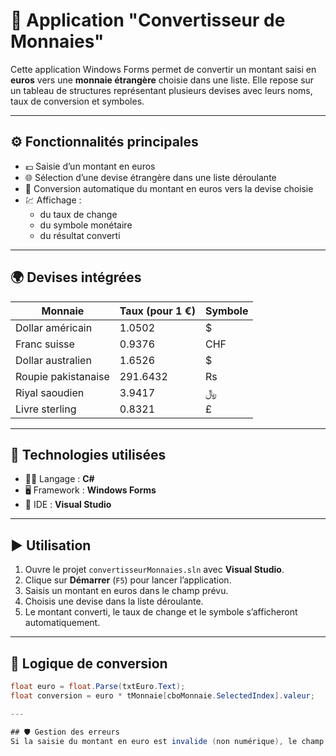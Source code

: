 # 💱 Application "Convertisseur de Monnaies"

Cette application Windows Forms permet de convertir un montant saisi en **euros** vers une **monnaie étrangère** choisie dans une liste. Elle repose sur un tableau de structures représentant plusieurs devises avec leurs noms, taux de conversion et symboles.

---

## ⚙️ Fonctionnalités principales

- 💶 Saisie d’un montant en euros
- 🌐 Sélection d’une devise étrangère dans une liste déroulante
- 🔁 Conversion automatique du montant en euros vers la devise choisie
- 💹 Affichage :
  - du taux de change
  - du symbole monétaire
  - du résultat converti

---

## 🌍 Devises intégrées

| Monnaie               | Taux (pour 1 €) | Symbole |
|-----------------------|-----------------|---------|
| Dollar américain      | 1.0502          | $       |
| Franc suisse          | 0.9376          | CHF     |
| Dollar australien     | 1.6526          | $       |
| Roupie pakistanaise   | 291.6432        | Rs      |
| Riyal saoudien        | 3.9417          | ﷼       |
| Livre sterling        | 0.8321          | £       |

---

## 🧰 Technologies utilisées

- 👨‍💻 Langage : **C#**
- 🖥️ Framework : **Windows Forms**
- 🧰 IDE : **Visual Studio**

---

## ▶️ Utilisation

1. Ouvre le projet `convertisseurMonnaies.sln` avec **Visual Studio**.
2. Clique sur **Démarrer** (`F5`) pour lancer l’application.
3. Saisis un montant en euros dans le champ prévu.
4. Choisis une devise dans la liste déroulante.
5. Le montant converti, le taux de change et le symbole s’afficheront automatiquement.

---

## 🧠 Logique de conversion

```csharp
float euro = float.Parse(txtEuro.Text);
float conversion = euro * tMonnaie[cboMonnaie.SelectedIndex].valeur;

---

## 🛡️ Gestion des erreurs
Si la saisie du montant en euro est invalide (non numérique), le champ est vidé et le curseur est repositionné automatiquement.